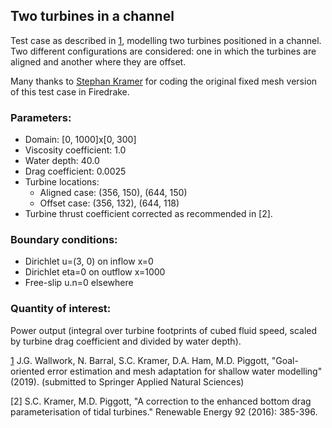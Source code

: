 ## Two turbines in a channel

Test case as described in [1], modelling two turbines positioned in a channel. Two different
configurations are considered: one in which the turbines are aligned and another where they are
offset.

Many thanks to [Stephan Kramer][1] for coding the original fixed mesh version of this test case in
Firedrake.


### Parameters:
  * Domain: [0, 1000]x[0, 300]
  * Viscosity coefficient: 1.0
  * Water depth: 40.0
  * Drag coefficient: 0.0025
  * Turbine locations:
    * Aligned case: (356, 150), (644, 150)
    * Offset case: (356, 132), (644, 118)
  * Turbine thrust coefficient corrected as recommended in [2].

### Boundary conditions:
  * Dirichlet u=(3, 0) on inflow x=0
  * Dirichlet eta=0 on outflow x=1000
  * Free-slip u.n=0 elsewhere

### Quantity of interest:
Power output (integral over turbine footprints of cubed fluid speed, scaled by turbine
drag coefficient and divided by water depth).


[1] J.G. Wallwork, N. Barral, S.C. Kramer, D.A. Ham, M.D. Piggott, "Goal-oriented error
    estimation and mesh adaptation for shallow water modelling" (2019). (submitted to Springer
    Applied Natural Sciences)

[2] S.C. Kramer, M.D. Piggott, "A correction to the enhanced bottom drag parameterisation of
    tidal turbines." Renewable Energy 92 (2016): 385-396.

[1]: https://www.imperial.ac.uk/people/s.kramer "Stephan Kramer"
